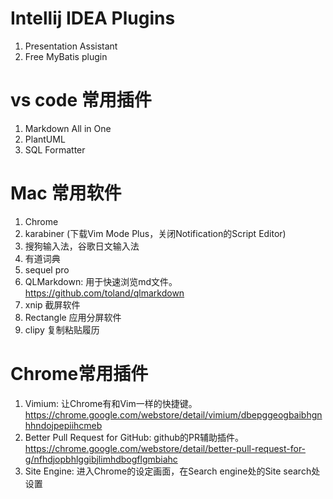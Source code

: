 # Intellij IDEA Plugins
1. Presentation Assistant
2. Free MyBatis plugin

# vs code 常用插件
1. Markdown All in One
2. PlantUML
3. SQL Formatter

# Mac 常用软件
1. Chrome
2. karabiner (下载Vim Mode Plus，关闭Notification的Script Editor)
3. 搜狗输入法，谷歌日文输入法
4. 有道词典
5. sequel pro
6. QLMarkdown: 用于快速浏览md文件。https://github.com/toland/qlmarkdown
7. xnip 截屏软件
8. Rectangle 应用分屏软件
9. clipy 复制粘贴履历

# Chrome常用插件
1. Vimium: 让Chrome有和Vim一样的快捷键。https://chrome.google.com/webstore/detail/vimium/dbepggeogbaibhgnhhndojpepiihcmeb
2. Better Pull Request for GitHub: github的PR辅助插件。https://chrome.google.com/webstore/detail/better-pull-request-for-g/nfhdjopbhlggibjlimhdbogflgmbiahc
3. Site Engine: 进入Chrome的设定画面，在Search engine处的Site search处设置